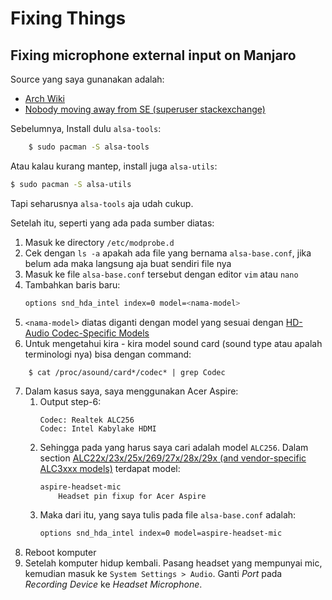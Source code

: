 # Fixing Things

## Fixing microphone external input on Manjaro

Source yang saya gunanakan adalah:
- [Arch Wiki](https://wiki.archlinux.org/title/Advanced_Linux_Sound_Architecture#Correctly_detect_microphone_plugged_in_a_4-pin_3.5mm_(TRRS)_jack)
- [Nobody moving away from SE (superuser stackexchange)](https://superuser.com/questions/1312970/headset-microphone-not-detected-by-pulse-und-alsa#answer-1329331)

Sebelumnya, Install dulu `alsa-tools`:
```zsh
    $ sudo pacman -S alsa-tools
```
Atau kalau kurang mantep, install juga `alsa-utils`:
```zsh
$ sudo pacman -S alsa-utils
```
Tapi seharusnya `alsa-tools` aja udah cukup.

Setelah itu, seperti yang ada pada sumber diatas:
1. Masuk ke directory `/etc/modprobe.d`
2. Cek dengan `ls -a` apakah ada file yang bernama `alsa-base.conf`, jika belum ada maka langsung aja buat sendiri file nya
3. Masuk ke file `alsa-base.conf` tersebut dengan editor `vim` atau `nano`
4. Tambahkan baris baru:
    ```zsh
    options snd_hda_intel index=0 model=<nama-model>
    ```
5. `<nama-model>` diatas diganti dengan model yang sesuai dengan [HD-Audio Codec-Specific Models](https://www.kernel.org/doc/html/latest/sound/hd-audio/models.html#hd-audio-codec-specific-models)
6. Untuk mengetahui kira - kira model sound card (sound type atau apalah terminologi nya) bisa dengan command:
```
    $ cat /proc/asound/card*/codec* | grep Codec
```
7. Dalam kasus saya, saya menggunakan Acer Aspire:
   1. Output step-6:
        ```
        Codec: Realtek ALC256
        Codec: Intel Kabylake HDMI

        ```
   2. Sehingga pada yang harus saya cari adalah model `ALC256`. Dalam section [ALC22x/23x/25x/269/27x/28x/29x (and vendor-specific ALC3xxx models)](https://www.kernel.org/doc/html/latest/sound/hd-audio/models.html#alc22x-23x-25x-269-27x-28x-29x-and-vendor-specific-alc3xxx-models) terdapat model:
        ```md
        aspire-headset-mic
            Headset pin fixup for Acer Aspire
        ```
    3. Maka dari itu, yang saya tulis pada file `alsa-base.conf` adalah:
        ```zsh
        options snd_hda_intel index=0 model=aspire-headset-mic
        ```
8. Reboot komputer
9. Setelah komputer hidup kembali. Pasang headset yang mempunyai mic, kemudian masuk ke `System Settings > Audio`. Ganti *Port* pada *Recording Device* ke *Headset Microphone*.